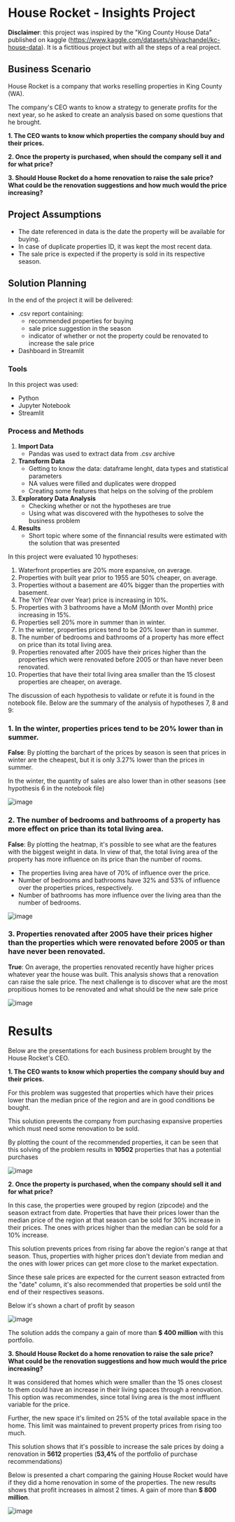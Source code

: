 # House Rocket - Insights Project

**Disclaimer**: this project was inspired by the "King County House Data" published on kaggle (https://www.kaggle.com/datasets/shivachandel/kc-house-data). It is a fictitious project but with all the steps of a real project.

## Business Scenario

House Rocket is a company that works reselling properties in King County (WA).

The company's CEO wants to know a strategy to generate profits for the next year, so he asked to create an analysis based on some questions that he brought.

**1. The CEO wants to know which properties the company should buy and their prices.**

**2. Once the property is purchased, when should the company sell it and for what price?**

**3. Should House Rocket do a home renovation to raise the sale price? What could be the renovation suggestions and how much would the price increasing?**

## Project Assumptions

- The date referenced in data is the date the property will be available for buying.
- In case of duplicate properties ID, it was kept the most recent data.
- The sale price is expected if the property is sold in its respective season.

## Solution Planning

In the end of the project it will be delivered:
- .csv report containing:
  - recommended properties for buying
  - sale price suggestion in the season
  - indicator of whether or not the property could be renovated to increase the sale price 
- Dashboard in Streamlit
  
 ### Tools
  
  In this project was used:
  - Python
  - Jupyter Notebook
  - Streamlit
  
 ### Process and Methods
  
 1. **Import Data**
    - Pandas was used to extract data from .csv archive
 2. **Transform Data**
    - Getting to know the data: dataframe lenght, data types and statistical parameters
    - NA values were filled and duplicates were dropped
    - Creating some features that helps on the solving of the problem
 3. **Exploratory Data Analysis**
    - Checking whether or not the hypotheses are true
    - Using what was discovered with the hypotheses to solve the business problem
 4. **Results**
    - Short topic where some of the finnancial results were estimated with the solution that was presented
   
 In this project were evaluated 10 hypotheses:
 
 1. Waterfront properties  are 20% more expansive, on average.
 2. Properties with built year prior to 1955 are 50% cheaper, on average.
 3. Properties without a basement are 40% bigger than the properties with basement.
 4. The YoY (Year over Year) price is increasing in 10%.
 5. Properties with 3 bathrooms have a MoM (Month over Month) price increasing in 15%. 
 6. Properties sell 20% more in summer than in winter.
 7. In the winter, properties prices tend to be 20% lower than in summer.
 8. The number of bedrooms and bathrooms of a property has more effect on price than its total living area.
 9. Properties renovated after 2005 have their prices higher than the properties which were renovated before 2005 or than have never been renovated.
 10. Properties that have their total living area smaller than the 15 closest properties are cheaper, on average.

 The discussion of each hypothesis to validate or refute it is found in the notebook file. Below are the summary of the analysis of hypotheses 7, 8 and 9:

  ### 1. In the winter, properties prices tend to be 20% lower than in summer.
  
  **False**: By plotting the barchart of the prices by season is seen that prices in winter are the cheapest, but it is only 3.27% lower than the prices in summer.
  
  In the winter, the quantity of sales are also lower than in other seasons (see hypothesis 6 in the notebook file)
  
  ![image](https://user-images.githubusercontent.com/110054775/187316945-a467b517-dd97-40a1-a1ba-48e6c22dd548.png)
  
  ### 2. The number of bedrooms and bathrooms of a property has more effect on price than its total living area.
  
  **False**: By plotting the heatmap, it's possible to see what are the features with the biggest weight in data. In view of that, the total living area of the property has more influence on its price than the number of rooms.

- The properties living area have of 70% of influence over the price.
- Number of bedrooms and bathrooms have 32% and 53% of influence over the properties prices, respectively.
- Number of bathrooms has more influence over the living area than the number of bedrooms.

![image](https://user-images.githubusercontent.com/110054775/187319450-689872f4-d299-4108-bcfc-4d2b14c9ef88.png)

### 3. Properties renovated after 2005 have their prices higher than the properties which were renovated before 2005 or than have never been renovated.

**True**: On average, the properties renovated recently have higher prices whatever year the house was built. This analysis shows that a renovation can raise the sale price. The next challenge is to discover what are the most propitious homes to be renovated and what should be the new sale price

![image](https://user-images.githubusercontent.com/110054775/187319535-c0455e6e-c86a-4ecd-a636-f968cee75322.png)

# Results

Below are the presentations for each business problem brought by the House Rocket's CEO.

**1. The CEO wants to know which properties the company should buy and their prices.**

For this problem was suggested that properties which have their prices lower than the median price of the region and are in good conditions be bought.

This solution prevents the company from purchasing expansive properties which must need some renovation to be sold.

By plotting the count of the recommended properties, it can be seen that this solving of the problem results in **10502** properties that has a potential purchases

![image](https://user-images.githubusercontent.com/110054775/187498380-8330ea96-ec60-4b50-bf4c-e2ce02fe0c28.png)

**2. Once the property is purchased, when the company should sell it and for what price?**

In this case, the properties were grouped by region (zipcode) and the season extract from date. Properties that have their prices lower than the median price of the region at that season can be sold for 30% increase in their prices. The ones with prices higher than the median can be sold for a 10% increase.

This solution prevents prices from rising far above the region's range at that season. Thus, properties with higher prices don't deviate from median and the ones with lower prices can get more close to the market expectation.

Since these sale prices are expected for the current season extracted from the "date" column, it's also recommended that properties be sold until the end of their respectives seasons.

Below it's shown a chart of profit by season

![image](https://user-images.githubusercontent.com/110054775/187521576-0c3d3629-cde9-48fe-ae02-9904ba0a9574.png)

The solution adds the company a gain of more than **$ 400 million** with this portfolio.

**3. Should House Rocket do a home renovation to raise the sale price? What could be the renovation suggestions and how much would the price increasing?**

It was considered that homes which were smaller than the 15 ones closest to them could have an increase in their living spaces through a renovation. This option was recommendes, since total living area is the most inffluent variable for the price.

Further, the new space it's limited on 25% of the total available space in the home. This limit was maintained to prevent property prices from rising too much. 

This solution shows that it's possible to increase the sale prices by doing a renovation in **5612** properties (**53,4%** of the portfolio of purchase recommendations)

Below is presented a chart comparing the gaining House Rocket would have if they did a home renovation in some of the properties. The new results shows that profit increases in almost 2 times. A gain of more than **$ 800 million**. 

![image](https://user-images.githubusercontent.com/110054775/187540653-7d67585e-d5e6-4744-9cc2-f89a610163f1.png)















  
  
  
   



